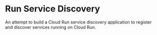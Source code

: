 # Run Service Discovery

An attempt to build a Cloud Run service discovery application to register and discover services running on Cloud Run.
